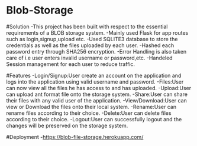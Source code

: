 # Blob-Storage



#Solution
-This project has been built with respect to the essential requirements of a BLOB storage system.
-Mainly used Flask for app routes such as login,signup,upload etc.
-Used SQLITE3 database to store the credentials as well as the files uploaded by each user.
-Hashed each password entry through SHA256 encryption.
-Error Handling is also taken care of i.e user enters invalid username or password,etc.
-Handeled Session management for each user to reduce traffic.

#Features
-Login/Signup:User create an account on the application and logs into the application using  valid username and password.
-Files:User can now view all the files he has access to and has uploaded.
-Upload:User can upload ant format file onto the storage system.
-Share:User can share their files with any valid user of the application.
-View/Download:User can view or Download the files onto their local system.
-Rename:User can rename files according to their choice.
-Delete:User can delete files according to their choice.
-Logout:User can successfully logout and the changes will be preserved on the storage system.


#Deployment 
-https://blob-file-storage.herokuapp.com/
